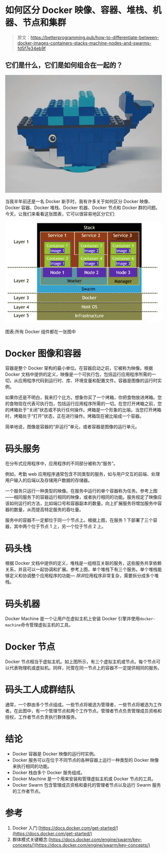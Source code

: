 # 如何区分 Docker 映像、容器、堆栈、机器、节点和集群

> 原文：<https://betterprogramming.pub/how-to-differentiate-between-docker-images-containers-stacks-machine-nodes-and-swarms-fd5f7e34eb9f>

## 它们是什么，它们是如何组合在一起的？

![](img/e4c1219dc7ecce905c94c5f829ee6d76.png)

当我半年前还是一名 Docker 新手时，我有许多关于如何区分 Docker 映像、Docker 容器、Docker 堆栈、Docker 机器、Docker 节点和 Docker 群的问题。今天，让我们来看看这张图表，它可以很容易地区分它们:

![](img/cd4b68ed428e7052bf033edaa4e27c41.png)

图表:所有 Docker 组件都在一张图中

# Docker 图像和容器

容器是整个 Docker 架构的最小单位。在容器启动之前，它被称为映像。根据 Docker 文档中提供的定义，映像是一个可执行包，包括运行应用程序所需的一切，从应用程序代码到运行时、库、环境变量和配置文件。容器是图像的运行时实例。

如果你还是不明白，我来打个比方。想象你买了一个烤箱，你把食物放进烤箱。您的食物现在代表可执行包，包括运行应用程序所需的一切。在您打开烤箱之前，您的烤箱处于“关闭”状态或不执行任何操作。烤箱是一个形象的比喻。当您打开烤箱时，烤箱处于“打开”状态，正在进行操作。烤箱现在被比喻成一个容器。

简单地说，图像是容器的“非运行”单元，或者容器是图像的运行单元。

# 码头服务

在分布式应用程序中，应用程序的不同部分被称为“服务”。

例如，考勤 web 应用程序通常包含不同类型的服务，如与用户交互的前端、处理用户输入的后端以及存储用户数据的存储器。

一个服务只运行一种类型的映像。在服务中运行的单个容器称为任务。参考上图——相同服务下的容器运行相同的映像，或者执行相同的功能。服务规定了映像应该如何运行的方法，比如端口号和容器副本的数量。向上扩展服务将增加服务中容器的数量，从而提高特定服务的吞吐量。

服务中的容器不一定都位于同一个节点上。根据上图，在服务 1 下部署了三个容器，其中两个位于节点 1 上，另一个位于节点 2 上。

# 码头栈

根据 Docker 文档中提供的定义，堆栈是一组相互关联的服务，这些服务共享依赖关系，并且可以一起协调和扩展。参考上图，单个堆栈下有三个服务。单个堆栈能够定义和协调整个应用程序的功能— *除非*应用程序非常复杂，需要拆分成多个堆栈。

# 码头机器

Docker Machine 是一个让用户在虚拟主机上安装 Docker 引擎并使用`docker-machine`命令管理虚拟主机的工具。

# Docker 节点

Docker 节点相当于虚拟主机。如上图所示，有三个虚拟主机或节点。每个节点可以代表物理机或虚拟机。同样，托管在同一节点上的容器不一定提供相同的服务。

# 码头工人成群结队

通常，一个群由多个节点组成。一些节点将被选为管理者，一些节点将被选为工作者。在此图中，有一个管理节点和两个工作节点。管理者节点负责管理成员资格和授权，工作者节点负责执行群体服务。

# 结论

*   Docker 容器是 Docker 映像的运行时实例。
*   Docker 服务可以在位于不同节点的各种容器上运行一种类型的 Docker 映像来执行相同的功能。
*   Docker 栈由多个 Docker 服务组成。
*   Docker Machine 是一个用来安装和管理虚拟主机或 Docker 节点的工具。
*   Docker Swarm 包含管理成员资格和委托的管理者节点以及运行 Swarm 服务的工作者节点。

# 参考

1.  Docker 入门:[https://docs.docker.com/get-started/](https://docs.docker.com/get-started/)
2.  群体模式关键概念:[https://docs.docker.com/engine/swarm/key-concepts/](https://docs.docker.com/engine/swarm/key-concepts/)